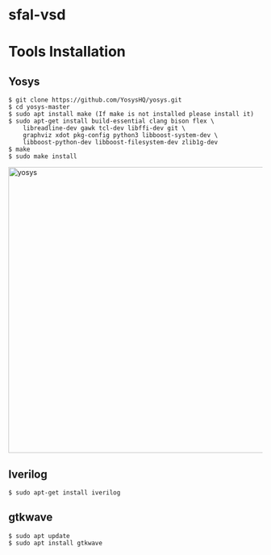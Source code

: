 # sfal-vsd
# Tools Installation
## Yosys
```
$ git clone https://github.com/YosysHQ/yosys.git
$ cd yosys-master 
$ sudo apt install make (If make is not installed please install it) 
$ sudo apt-get install build-essential clang bison flex \
    libreadline-dev gawk tcl-dev libffi-dev git \
    graphviz xdot pkg-config python3 libboost-system-dev \
    libboost-python-dev libboost-filesystem-dev zlib1g-dev
$ make 
$ sudo make install
```
<img width="567" alt="yosys" src="https://github.com/sukanyasmeher/sfal-vsd/assets/166566124/8b86a27f-7c02-48e1-b17f-c09acabf2879">

## Iverilog
```
$ sudo apt-get install iverilog
```

## gtkwave
```
$ sudo apt update
$ sudo apt install gtkwave
```
